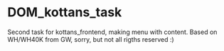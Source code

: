 # DOM_kottans_task
Second task for kottans_frontend, making menu with content. Based on WH/WH40K from GW, sorry, but not all rigths reserved :)
